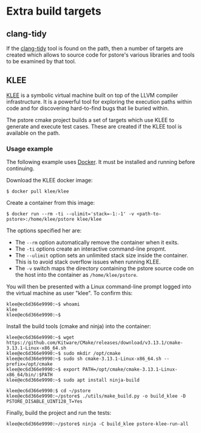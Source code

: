 # Extra build targets

## clang-tidy

If the [clang-tidy](http://clang.llvm.org/extra/clang-tidy/) tool is found on the path, then a number of targets are created which allows to source code for pstore's various libraries and tools to be examined by that tool.

## KLEE

[KLEE](http://klee.github.io) is a symbolic virtual machine built on top of the LLVM compiler infrastructure. It is a powerful tool for exploring the execution paths within code and for discovering hard-to-find bugs that lie buried within.

The pstore cmake project builds a set of targets which use KLEE to generate and execute test cases. These are created if the KLEE tool is available on the path.

### Usage example

The following example uses [Docker](https://docker.com). It must be installed and running before continuing.

Download the KLEE docker image:

    $ docker pull klee/klee
    
Create a container from this image:

    $ docker run --rm -ti --ulimit='stack=-1:-1' -v <path-to-pstore>:/home/klee/pstore klee/klee

The options specified her are:

- The `--rm` option automatically remove the container when it exits.
- The `-ti` options create an interactive command-line propmt.
- The `--ulimit` option sets an unlimited stack size inside the container. This is to avoid stack overflow issues when running KLEE.
- The `-v` switch maps the directory containing the pstore source code on the host into the container as `/home/klee/pstore`.

You will then be presented with a Linux command-line prompt logged into the virtual machine as user "klee". To confirm this:

    klee@ec6d366e9990:~$ whoami
    klee
    klee@ec6d366e9990:~$

Install the build tools (cmake and ninja) into the container:

    klee@ec6d366e9990:~$ wget https://github.com/Kitware/CMake/releases/download/v3.13.1/cmake-3.13.1-Linux-x86_64.sh
    klee@ec6d366e9990:~$ sudo mkdir /opt/cmake
    klee@ec6d366e9990:~$ sudo sh cmake-3.13.1-Linux-x86_64.sh --prefix=/opt/cmake
    klee@ec6d366e9990:~$ export PATH=/opt/cmake/cmake-3.13.1-Linux-x86_64/bin/:$PATH
    klee@ec6d366e9990:~$ sudo apt install ninja-build

    klee@ec6d366e9990:$ cd ~/pstore
    klee@ec6d366e9990:~/pstore$ ./utils/make_build.py -o build_klee -D PSTORE_DISABLE_UINT128_T=Yes
    
Finally, build the project and run the tests:

    klee@ec6d366e9990:~/pstore$ ninja -C build_klee pstore-klee-run-all
